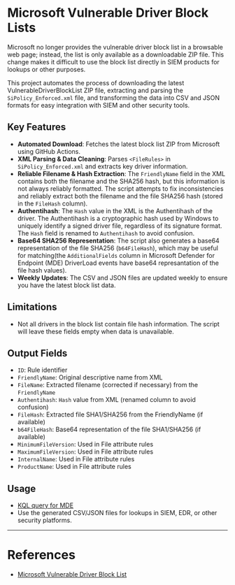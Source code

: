 
# Microsoft Vulnerable Driver Block Lists

Microsoft no longer provides the vulnerable driver block list in a browsable web page; instead, the list is only available as a downloadable ZIP file. This change makes it difficult to use the block list directly in SIEM products for lookups or other purposes.

This project automates the process of downloading the latest VulnerableDriverBlockList ZIP file, extracting and parsing the `SiPolicy_Enforced.xml` file, and transforming the data into CSV and JSON formats for easy integration with SIEM and other security tools.

## Key Features
- **Automated Download**: Fetches the latest block list ZIP from Microsoft using GitHub Actions.
- **XML Parsing & Data Cleaning**: Parses `<FileRules>` in `SiPolicy_Enforced.xml` and extracts key driver information.
- **Reliable Filename & Hash Extraction**: The `FriendlyName` field in the XML contains both the filename and the SHA256 hash, but this information is not always reliably formatted. The script attempts to fix inconsistencies and reliably extract both the filename and the file SHA256 hash (stored in the `FileHash` column).
- **Authentihash**: The `Hash` value in the XML is the Authentihash of the driver. The Authentihash is a cryptographic hash used by Windows to uniquely identify a signed driver file, regardless of its signature format. The `Hash` field is renamed to `Authentihash` to avoid confusion.
- **Base64 SHA256 Representation**: The script also generates a base64 representation of the file SHA256 (`b64FileHash`), which may be useful for matching(the `AdditionalFields` column in Microsoft Defender for Endpoint (MDE) DriverLoad events have base64 represantation of the file hash values).
- **Weekly Updates**: The CSV and JSON files are updated weekly to ensure you have the latest block list data.

## Limitations
- Not all drivers in the block list contain file hash information. The script will leave these fields empty when data is unavailable.

## Output Fields
- `ID`: Rule identifier
- `FriendlyName`: Original descriptive name from XML
- `FileName`: Extracted filename (corrected if necessary) from the `FriendlyName`
- `Authentihash`: `Hash` value from XML (renamed column to avoid confusion)
- `FileHash`: Extracted file SHA1/SHA256 from the FriendlyName (if available)
- `b64FileHash`: Base64 representation of the file SHA1/SHA256 (if available)
- `MinimumFileVersion`: Used in File attribute rules 
- `MaximumFileVersion`: Used in File attribute rules 
- `InternalName`: Used in File attribute rules 
- `ProductName`: Used in File attribute rules 

## Usage
- [KQL query for MDE](https://github.com/Cyb3r-Monk/Threat-Hunting-and-Detection/blob/main/Defense%20Evasion/Microsoft%20Recommended%20Driver%20Block%20List.md)
- Use the generated CSV/JSON files for lookups in SIEM, EDR, or other security platforms.


---
# References
-  [Microsoft Vulnerable Driver Block List](https://learn.microsoft.com/en-us/windows/security/application-security/application-control/app-control-for-business/design/microsoft-recommended-driver-block-rules#vulnerable-driver-blocklist-xml)
